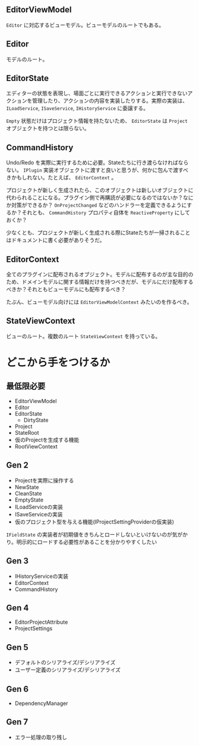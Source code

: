
## EditorViewModel

`Editor` に対応するビューモデル。ビューモデルのルートでもある。

## Editor

モデルのルート。

## EditorState

エディターの状態を表現し、場面ごとに実行できるアクションと実行できないアクションを管理したり、アクションの内容を実装したりする。実際の実装は、 `ILoadService`, `ISaveService`, `IHistoryService` に委譲する。

`Empty` 状態だけはプロジェクト情報を持たないため、 `EditorState` は `Project` オブジェクトを持つとは限らない。

## CommandHistory

Undo/Redo を実際に実行するために必要。Stateたちに行き渡らなければならない。 `IPlugin` 実装オブジェクトに渡すと良いと思うが、何かに包んで渡すべきかもしれない。たとえば、 `EditorContext` 。

プロジェクトが新しく生成されたら、このオブジェクトは新しいオブジェクトに代わられることになる。プラグイン側で再購読が必要になるのではないか？なにか対策ができるか？ `OnProjectChanged` などのハンドラーを定義できるようにするか？それとも、 `CommandHistory` プロパティ自体を `ReactiveProperty` にしておくか？

少なくとも、プロジェクトが新しく生成される際にStateたちが一掃されることはドキュメントに書く必要がありそうだ。

## EditorContext

全てのプラグインに配布されるオブジェクト。モデルに配布するのが主な目的のため、ドメインモデルに関する情報だけを持つべきだが、モデルにだけ配布するべきか？それともビューモデルにも配布するべき？

たぶん、ビューモデル向けには `EditorViewModelContext` みたいのを作るべき。

## StateViewContext

ビューのルート。複数のルート `StateViewContext` を持っている。

# どこから手をつけるか

## 最低限必要

* EditorViewModel
* Editor
* EditorState
    * DirtyState
* Project
* StateRoot
* 仮のProjectを生成する機能
* RootViewContext

## Gen 2

* Projectを実際に操作する
* NewState
* CleanState
* EmptyState
* ILoadServiceの実装
* ISaveServiceの実装
* 仮のプロジェクト型を与える機能(IProjectSettingProviderの仮実装)

`IFieldState` の実装者が初期値をきちんとロードしないといけないのが気がかり。明示的にロードする必要性があることを分かりやすくしたい

## Gen 3

* IHistoryServiceの実装
* EditorContext
* CommandHistory

## Gen 4

* EditorProjectAttribute
* ProjectSettings

## Gen 5

* デフォルトのシリアライズ/デシリアライズ
* ユーザー定義のシリアライズ/デシリアライズ

## Gen 6

* DependencyManager

## Gen 7

* エラー処理の取り残し